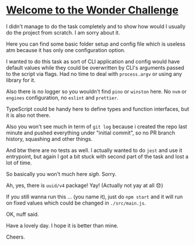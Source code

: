 # [Welcome to the Wonder Challenge](https://www.notion.so/Welcome-to-the-Wonder-Challenge-dbd8a748723f4f0088aaf046124090e8)

I didn't manage to do the task completely and to show how would I usually do the project from scratch. I am sorry about it.

Here you can find some basic folder setup and config file which is useless atm because it has only one configuration option.

I wanted to do this task as sort of CLI application and config would have default values while they could be overwritten by 
CLI's arguments passed to the script via flags.
Had no time to deal with `process.argv` or using any library for it.

Also there is no logger so you wouldn't find `pino` or `winston` here. 
No `nvm` or `engines` configuration, no `eslint` and `prettier`.

TypeScript could be handy here to define types and function interfaces, but it is also not there. 

Also you won't see much in term of `git log` because i created the repo last minute and pushed everything under "initial commit", 
so no PR branch history, squashing and other things.

And btw there are no tests as well. I actually wanted to do `jest` and use it entrypoint, 
but again I got a bit stuck with second part of the task and lost a lot of time. 
 
So basically you won't much here *sigh*. Sorry.

Ah, yes, there is `uuid/v4` package! Yay! (Actually not yay at all 😞)

If you still wanna run this ... (you name it), just do `npm start` 
and it will run on fixed values which could be changed in `./src/main.js`.

OK, nuff said. 

Have a lovely day. I hope it is better than mine.

Cheers.
